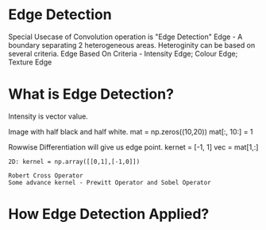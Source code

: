 # Edge Detection
Special Usecase of Convolution operation is "Edge Detection"
Edge - A boundary separating 2 heterogeneous areas. Heteroginity can be based on several criteria.
Edge Based On Criteria - Intensity Edge; Colour Edge; Texture Edge

# What is Edge Detection?
Intensity is vector value.

Image with half black and half white. 
    mat = np.zeros((10,20))
    mat[:, 10:] = 1

Rowwise Differentiation will give us edge point.
    kernet = [-1, 1]
    vec = mat[1,:]

    2D: kernel = np.array([[0,1],[-1,0]])

    Robert Cross Operator
    Some advance kernel - Prewitt Operator and Sobel Operator

# How Edge Detection Applied?

